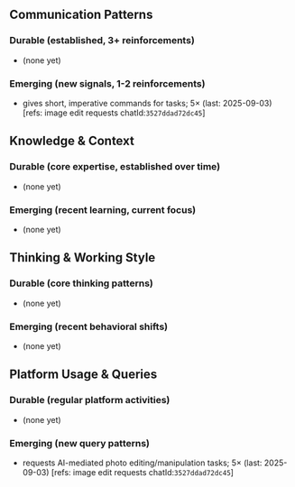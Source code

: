 ## Communication Patterns
### Durable (established, 3+ reinforcements)
- (none yet)

### Emerging (new signals, 1-2 reinforcements)
- gives short, imperative commands for tasks; 5× (last: 2025-09-03) [refs: image edit requests chatId:`3527ddad72dc45`]

## Knowledge & Context
### Durable (core expertise, established over time)
- (none yet)

### Emerging (recent learning, current focus)
- (none yet)

## Thinking & Working Style
### Durable (core thinking patterns)
- (none yet)

### Emerging (recent behavioral shifts)
- (none yet)

## Platform Usage & Queries
### Durable (regular platform activities)
- (none yet)

### Emerging (new query patterns)
- requests AI-mediated photo editing/manipulation tasks; 5× (last: 2025-09-03) [refs: image edit requests chatId:`3527ddad72dc45`]